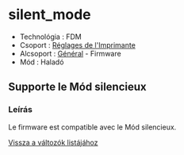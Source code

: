 # silent\_mode

* Technológia : FDM
* Csoport : [Réglages de l'Imprimante](../printer_settings/printer_settings.md)
* Alcsoport : [Général](../printer_settings/printer_settings.md#général) - Firmware 
* Mód : Haladó

## Supporte le Mód silencieux

### Leírás

Le firmware est compatible avec le Mód silencieux.

[Vissza a változók listájához](variable_list.md)

